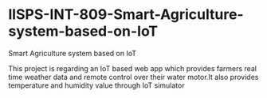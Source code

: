 # llSPS-INT-809-Smart-Agriculture-system-based-on-IoT
Smart Agriculture system based on IoT

This project is regarding an IoT based web app which provides farmers real time weather data and remote control over their water motor.It also provides temperature and humidity value through IoT simulator
